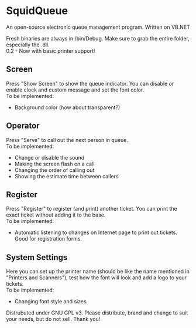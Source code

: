 # SquidQueue
An open-source electronic queue management program. Written on VB.NET

Fresh binaries are always in /bin/Debug. Make sure to grab the entire folder, especially the .dll. <br/>
0.2 - Now with basic printer support!

## Screen
Press "Show Screen" to show the queue indicator. You can disable or enable clock and custom message and set the font color.<br/>
To be implemented:
* Background color (how about transparent?)

## Operator
Press "Serve" to call out the next person in queue.<br/>
To be implemented:
* Change or disable the sound
* Making the screen flash on a call
* Changing the order of calling out
* Showing the estimate time between callers

## Register
Press "Register" to register (and print) another ticket. You can print the exact ticket without adding it to the base.<br/>
To be implemented:
* Automatic listening to changes on Internet page to print out tickets. Good for registration forms.

## System Settings
Here you can set up the printer name (should be like the name mentioned in "Printers and Scanners"), test how the font will look and add a logo to your tickets.<br/>
To be implemented:
* Changing font style and sizes

Distrubuted under GNU GPL v3. Please distribute, brand and change to suit your needs, but do not sell. Thank you!
